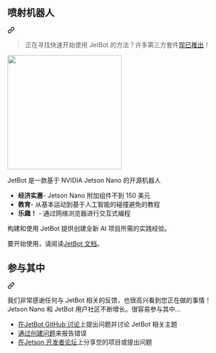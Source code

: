 <div class="Box-sc-g0xbh4-0 bJMeLZ js-snippet-clipboard-copy-unpositioned" data-hpc="true"><article class="markdown-body entry-content container-lg" itemprop="text"><div class="markdown-heading" dir="auto"><h1 tabindex="-1" class="heading-element" dir="auto"><font style="vertical-align: inherit;"><font style="vertical-align: inherit;">喷射机器人</font></font></h1><a id="user-content-jetbot" class="anchor" aria-label="永久链接：JetBot" href="#jetbot"><svg class="octicon octicon-link" viewBox="0 0 16 16" version="1.1" width="16" height="16" aria-hidden="true"><path d="m7.775 3.275 1.25-1.25a3.5 3.5 0 1 1 4.95 4.95l-2.5 2.5a3.5 3.5 0 0 1-4.95 0 .751.751 0 0 1 .018-1.042.751.751 0 0 1 1.042-.018 1.998 1.998 0 0 0 2.83 0l2.5-2.5a2.002 2.002 0 0 0-2.83-2.83l-1.25 1.25a.751.751 0 0 1-1.042-.018.751.751 0 0 1-.018-1.042Zm-4.69 9.64a1.998 1.998 0 0 0 2.83 0l1.25-1.25a.751.751 0 0 1 1.042.018.751.751 0 0 1 .018 1.042l-1.25 1.25a3.5 3.5 0 1 1-4.95-4.95l2.5-2.5a3.5 3.5 0 0 1 4.95 0 .751.751 0 0 1-.018 1.042.751.751 0 0 1-1.042.018 1.998 1.998 0 0 0-2.83 0l-2.5 2.5a1.998 1.998 0 0 0 0 2.83Z"></path></svg></a></div>

<blockquote>
<p dir="auto"><font style="vertical-align: inherit;"><font style="vertical-align: inherit;">正在寻找快速开始使用 JetBot 的方法？许多第三方套件</font></font><a href="https://jetbot.org/master/third_party_kits.html" rel="nofollow"><font style="vertical-align: inherit;"><font style="vertical-align: inherit;">现已推出</font></font></a><font style="vertical-align: inherit;"><font style="vertical-align: inherit;">！</font></font></p>
</blockquote>
<p dir="auto"><a target="_blank" rel="noopener noreferrer" href="/NVIDIA-AI-IOT/jetbot/wiki/images/jetson-jetbot-illustration_1600x1260.png"><img src="/NVIDIA-AI-IOT/jetbot/wiki/images/jetson-jetbot-illustration_1600x1260.png" height="256" style="max-width: 100%;"></a></p>
<p dir="auto"><font style="vertical-align: inherit;"><font style="vertical-align: inherit;">JetBot 是一款基于 NVIDIA Jetson Nano 的开源机器人</font></font></p>
<ul dir="auto">
<li><strong><font style="vertical-align: inherit;"><font style="vertical-align: inherit;">经济实惠</font></font></strong><font style="vertical-align: inherit;"><font style="vertical-align: inherit;">- Jetson Nano 附加组件不到 150 美元</font></font></li>
<li><strong><font style="vertical-align: inherit;"><font style="vertical-align: inherit;">教育</font></font></strong><font style="vertical-align: inherit;"><font style="vertical-align: inherit;">- 从基本运动到基于人工智能的碰撞避免的教程</font></font></li>
<li><strong><font style="vertical-align: inherit;"><font style="vertical-align: inherit;">乐趣！</font></font></strong><font style="vertical-align: inherit;"><font style="vertical-align: inherit;"> - 通过网络浏览器进行交互式编程</font></font></li>
</ul>
<p dir="auto"><font style="vertical-align: inherit;"><font style="vertical-align: inherit;">构建和使用 JetBot 提供创建全新 AI 项目所需的实践经验。</font></font></p>
<p dir="auto"><font style="vertical-align: inherit;"><font style="vertical-align: inherit;">要开始使用，请阅读</font></font><a href="https://jetbot.org" rel="nofollow"><font style="vertical-align: inherit;"><font style="vertical-align: inherit;">JetBot 文档</font></font></a><font style="vertical-align: inherit;"><font style="vertical-align: inherit;">。</font></font></p>
<div class="markdown-heading" dir="auto"><h2 tabindex="-1" class="heading-element" dir="auto"><font style="vertical-align: inherit;"><font style="vertical-align: inherit;">参与其中</font></font></h2><a id="user-content-get-involved" class="anchor" aria-label="永久链接：参与其中" href="#get-involved"><svg class="octicon octicon-link" viewBox="0 0 16 16" version="1.1" width="16" height="16" aria-hidden="true"><path d="m7.775 3.275 1.25-1.25a3.5 3.5 0 1 1 4.95 4.95l-2.5 2.5a3.5 3.5 0 0 1-4.95 0 .751.751 0 0 1 .018-1.042.751.751 0 0 1 1.042-.018 1.998 1.998 0 0 0 2.83 0l2.5-2.5a2.002 2.002 0 0 0-2.83-2.83l-1.25 1.25a.751.751 0 0 1-1.042-.018.751.751 0 0 1-.018-1.042Zm-4.69 9.64a1.998 1.998 0 0 0 2.83 0l1.25-1.25a.751.751 0 0 1 1.042.018.751.751 0 0 1 .018 1.042l-1.25 1.25a3.5 3.5 0 1 1-4.95-4.95l2.5-2.5a3.5 3.5 0 0 1 4.95 0 .751.751 0 0 1-.018 1.042.751.751 0 0 1-1.042.018 1.998 1.998 0 0 0-2.83 0l-2.5 2.5a1.998 1.998 0 0 0 0 2.83Z"></path></svg></a></div>
<p dir="auto"><font style="vertical-align: inherit;"><font style="vertical-align: inherit;">我们非常感谢任何与 JetBot 相关的反馈，也很高兴看到您正在做的事情！ Jetson Nano 和 JetBot 用户社区不断增长。很容易参与其中...</font></font></p>

<ul dir="auto">
<li><font style="vertical-align: inherit;"><a href="https://github.com/NVIDIA-AI-IOT/jetbot/discussions"><font style="vertical-align: inherit;">在JetBot GitHub 讨论</font></a><font style="vertical-align: inherit;">上提出问题并讨论 JetBot 相关主题</font></font><a href="https://github.com/NVIDIA-AI-IOT/jetbot/discussions"><font style="vertical-align: inherit;"></font></a></li>
<li><font style="vertical-align: inherit;"><a href="https://github.com/NVIDIA-AI-IOT/jetbot/issues"><font style="vertical-align: inherit;">通过创建问题</font></a><font style="vertical-align: inherit;">来报告错误</font></font><a href="https://github.com/NVIDIA-AI-IOT/jetbot/issues"><font style="vertical-align: inherit;"></font></a></li>
<li><font style="vertical-align: inherit;"><a href="https://devtalk.nvidia.com/default/board/139/jetson-embedded-systems/" rel="nofollow"><font style="vertical-align: inherit;">在Jetson 开发者论坛</font></a><font style="vertical-align: inherit;">上分享您的项目或提出问题</font></font><a href="https://devtalk.nvidia.com/default/board/139/jetson-embedded-systems/" rel="nofollow"><font style="vertical-align: inherit;"></font></a></li>
</ul>
</article></div>

